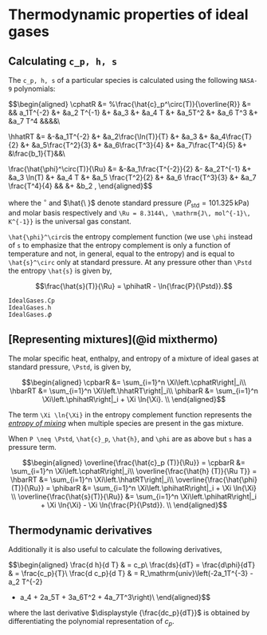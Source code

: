 # Thermodynamic properties of ideal gases

## Calculating ``c_p, h, s``
The ``c_p, h, s`` of a particular species is calculated using the following `NASA-9` polynomials:

$$\begin{aligned}
\cphatR &= %\frac{\hat{c}_p^\circ(T)}{\overline{R}} &=
&& a_1T^{-2}
&+ &a_2 T^{-1} 
&+ &a_3 
&+ &a_4 T 
&+ &a_5T^2 
&+ &a_6 T^3 
&+ &a_7 T^4 &&&&\\
   
\hhatRT &= 
&-&a_1T^{-2}
&+ &a_2\frac{\ln(T)}{T}
&+ &a_3 
&+ &a_4\frac{T}{2} 
&+ &a_5\frac{T^2}{3} 
&+ &a_6\frac{T^3}{4} 
&+ &a_7\frac{T^4}{5} 
&+ &\frac{b_1}{T}&&\\

\frac{\hat{\phi}^\circ(T)}{\Ru} &= 
&-&a_1\frac{T^{-2}}{2}
&- &a_2T^{-1} 
&+ &a_3 \ln(T) 
&+ &a_4 T 
&+ &a_5 \frac{T^2}{2} 
&+ &a_6 \frac{T^3}{3} 
&+ &a_7 \frac{T^4}{4} &&
&+ &b_2 ,
 \end{aligned}$$

where the $^\circ$ and $\hat{\ }$ denote standard pressure ($P_\mathrm{std}=101.325\, \mathrm{kPa}$) and molar basis respectively and ``\Ru = 8.3144\, \mathrm{J\, mol^{-1}\,  K^{-1}}`` is the universal gas constant. 

``\hat{\phi}^\circ``is the entropy complement function (we use ``\phi`` instead of ``s`` to emphasize that the entropy complement is only a function of temperature and not, in general, equal to the entropy) and is equal to ``\hat{s}^\circ`` only at standard pressure. At any pressure other than ``\Pstd`` the entropy ``\hat{s}`` is given by,

```math
\frac{\hat{s}(T)}{\Ru} = \phihatR - \ln{\frac{P}{\Pstd}}.
```


```@docs
IdealGases.Cp
IdealGases.h
IdealGases.𝜙
```

## [Representing mixtures](@id mixthermo)

The molar specific heat, enthalpy, and entropy of a mixture of ideal gases at standard pressure, ``\Pstd``, is given by,

```math
\begin{aligned}
\cpbarR &= \sum_{i=1}^n \Xi\left.\cphatR\right|_i\\
\hbarRT &= \sum_{i=1}^n \Xi\left.\hhatRT\right|_i\\
\phibarR &= \sum_{i=1}^n \Xi\left.\phihatR\right|_i + \Xi \ln{\Xi}.
\\

\end{aligned}
```
The term ``\Xi \ln{\Xi}`` in the entropy complement function represents the [*entropy of mixing*](https://en.wikipedia.org/wiki/Entropy_of_mixing) when multiple species are present in the gas mixture.

When ``P \neq \Pstd``, ``\hat{c}_p``, ``\hat{h}``, and ``\phi`` are as above but ``s`` has a pressure term.

```math
\begin{aligned}
\overline{\frac{\hat{c}_p (T)}{\Ru}} = \cpbarR &= \sum_{i=1}^n \Xi\left.\cphatR\right|_i\\
\overline{\frac{\hat{h} (T)}{\Ru T}} = \hbarRT &= \sum_{i=1}^n \Xi\left.\hhatRT\right|_i\\
\overline{\frac{\hat{\phi}(T)}{\Ru}} = \phibarR &= \sum_{i=1}^n \Xi\left.\phihatR\right|_i + \Xi \ln{\Xi} \\
\overline{\frac{\hat{s}(T)}{\Ru}} &= \sum_{i=1}^n \Xi\left.\phihatR\right|_i + \Xi \ln{\Xi} - \Xi \ln{\frac{P}{\Pstd}}.
\\

\end{aligned}
```

## Thermodynamic derivatives
Additionally it is also useful to calculate the following derivatives,

$$\begin{aligned}
\frac{d h}{d T} & = c_p\\
\frac{ds}{dT} = \frac{d\phi}{dT} & = \frac{c_p}{T}\\
\frac{d c_p}{d T} & = R_\mathrm{univ}\left(-2a_1T^{-3} - a_2 T^{-2} 
+ a_4 + 2a_5T + 3a_6T^2 + 4a_7T^3\right)\\
\end{aligned}$$

where the last derivative $\displaystyle {\frac{dc_p}{dT}}$ is obtained by differentiating 
the polynomial representation of $c_p$.